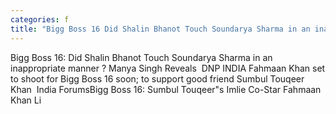 ```yaml
---
categories: f
title: "Bigg Boss 16 Did Shalin Bhanot Touch Soundarya Sharma in an inappropriate manner  Manya Singh Reveals  DNP INDIA "
---
```

Bigg Boss 16: Did Shalin Bhanot Touch Soundarya Sharma in an inappropriate manner ? Manya Singh Reveals&nbsp;&nbsp;DNP INDIA Fahmaan Khan set to shoot for Bigg Boss 16 soon; to support good friend Sumbul Touqeer Khan&nbsp;&nbsp;India ForumsBigg Boss 16: Sumbul Touqeer"s Imlie Co-Star Fahmaan Khan Li
